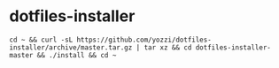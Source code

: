 # dotfiles-installer

`cd ~ && curl -sL https://github.com/yozzi/dotfiles-installer/archive/master.tar.gz | tar xz && cd dotfiles-installer-master && ./install && cd ~`
